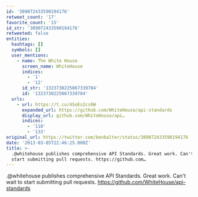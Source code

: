 ```yaml
---
id: '309072433590194176'
retweet_count: '17'
favorite_count: '15'
id_str: '309072433590194176'
retweeted: false
entities:
  hashtags: []
  symbols: []
  user_mentions:
    - name: The White House
      screen_name: WhiteHouse
      indices:
        - '1'
        - '12'
      id_str: '1323730225067339784'
      id: '1323730225067339784'
  urls:
    - url: https://t.co/4SoEs2cs6W
      expanded_url: https://github.com/WhiteHouse/api-standards
      display_url: github.com/WhiteHouse/api…
      indices:
        - '110'
        - '133'
original_url: https://twitter.com/benbalter/status/309072433590194176
date: '2013-03-05T22:46:25.000Z'
title: >-
  .@whitehouse publishes comprehensive API Standards. Great work. Can't wait to
  start submitting pull requests. https://github.com…
---
```


.@whitehouse publishes comprehensive API Standards. Great work. Can't wait to start submitting pull requests. https://github.com/WhiteHouse/api-standards